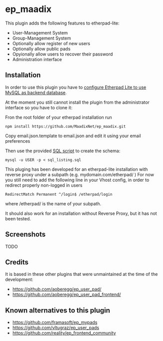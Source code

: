 ep_maadix
=========

This plugin adds the following features to etherpad-lite:

- User-Management System
- Group-Management System
- Optionally allow register of new users
- Optionally allow public pads
- Opyionally allow users to recover their password
- Administration interface

Installation
------------

In order to use this plugin you have to [configure Etherpad Lite to use MySQL as backend database](https://github.com/ether/etherpad-lite/wiki/How-to-use-Etherpad-Lite-with-MySQL).

At the moment you still cannot install the plugin from the administrator interface so you have to clone it:

Fron the root folder of your etherpad installation run

    npm install https://github.com/MaadixNet/ep_maadix.git

Copy email.json.template to email.json and edit it using your email preferences

Then use the provided [SQL script](/sql_listing.sql) to create the schema:

    mysql -u USER -p < sql_listing.sql

This pluging has been developed for an etherpad-lite installation with reverse proxy under a subpath (e.g. mydomain.com/etherpad/ )
For now you still need  to add the following line in your Vhost config, in order to redirect properly non-logged in users  

    RedirectMatch Permanent ^/login$ /etherpad/login  

where /etherpad/ is the name of your subpath.  

It should also work for an installation without Reverse Proxy, but it has not been tested.

Screenshots
-----------

TODO


Credits
-------

It is based in these other plugins that were unmaintained at the time of the development:

- https://github.com/aoberegg/ep_user_pad/
- https://github.com/aoberegg/ep_user_pad_frontend/

Known alternatives to this plugin
---------------------------------

- https://github.com/framasoft/ep_mypads
- https://github.com/vltugraz/ep_user_pads
- https://github.com/reality/ep_frontend_community


